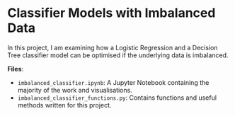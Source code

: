 # Classifier Models with Imbalanced Data

In this project, I am examining how a Logistic Regression and a Decision Tree classifier model can be optimised if the underlying data is imbalanced. 
<br>

__Files__:
- `imbalanced_classifier.ipynb`: A Jupyter Notebook containing the majority of the work and visualisations. 
- `imbalanced_classifier_functions.py`: Contains functions and useful methods written for this project. 
